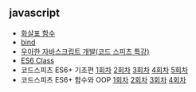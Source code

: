 ## javascript

+ [화살표 함수](./arrow-function.md)
+ [bind](./bind.md)
+ [우아한 자바스크립트 개발(코드 스피츠 특강)](./elegant-javascript-development.md)
+ [ES6 Class](./es6-class)
+ 코드스피츠 ES6+ 기초편 [1회차](./es6-basic-01.md) [2회차](./es6-basic-02.md) [3회차](./es6-basic-03.md) [4회차](./es6-basic-04.md) [5회차](./es6-basic-05.md)
+ 코드스피츠 ES6+ 함수와 OOP [1회차](es6-function-and-oop-01.md) [2회차](es6-function-and-oop-02.md) [3회차](es6-function-and-oop-03.md) [4회차](es6-function-and-oop-04.md)